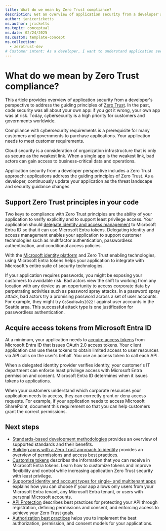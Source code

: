 ```yaml
---
title: What do we mean by Zero Trust compliance?
description: Get an overview of application security from a developer's perspective to address the guiding principles of Zero Trust.
author: janicericketts
ms.author: jricketts
ms.topic: conceptual
ms.date: 02/24/2025
ms.custom: template-concept
ms.collection:
  - zerotrust-dev
# Customer intent: As a developer, I want to understand application security so that I can address the guiding principles of Zero Trust.
---
```

# What do we mean by Zero Trust compliance?

This article provides overview of application security from a developer's perspective to address the guiding principles of [Zero Trust](overview.md). In the past, code security was all about your own app: if you got it wrong, your own app was at risk. Today, cybersecurity is a high priority for customers and governments worldwide.

Compliance with cybersecurity requirements is a prerequisite for many customers and governments to purchase applications. Your application needs to meet customer requirements.

Cloud security is a consideration of organization infrastructure that is only as secure as the weakest link. When a single app is the weakest link, bad actors can gain access to business-critical data and operations.

Application security from a developer perspective includes a Zero Trust approach: applications address the guiding principles of Zero Trust. As a developer, continuously update your application as the threat landscape and security guidance changes.

## Support Zero Trust principles in your code

Two keys to compliance with Zero Trust principles are the ability of your application to verify explicitly and to support least privilege access. Your application should [delegate identity and access management](identity-iam-development-best-practices.md) to Microsoft Entra ID so that it can use Microsoft Entra tokens. Delegating identity and access management enables your application to support customer technologies such as multifactor authentication, passwordless authentication, and conditional access policies.

With the [Microsoft identity platform](/entra/identity-platform/v2-overview) and Zero Trust enabling technologies, using Microsoft Entra tokens helps your application to integrate with Microsoft's entire suite of security technologies.

If your application requires passwords, you might be exposing your customers to avoidable risk. Bad actors view the shift to working from any location with any device as an opportunity to access corporate data by perpetrating activities such as password spray attacks. In a password spray attack, bad actors try a promising password across a set of user accounts. For example, they might try `GoSeaHawks2022!` against user accounts in the Seattle area. This successful attack type is one justification for passwordless authentication.

## Acquire access tokens from Microsoft Entra ID

At a minimum, your application needs to [acquire access tokens](acquire-application-authorization-to-access-resources.md) from Microsoft Entra ID that issues OAuth 2.0 access tokens. Your client application can use these tokens to obtain limited access to user resources via API calls on the user's behalf. You use an access token to call each API.

When a delegated identity provider verifies identity, your customer's IT department can enforce least privilege access with Microsoft Entra permission and consent. Microsoft Entra ID determines when it issues tokens to applications.

When your customers understand which corporate resources your application needs to access, they can correctly grant or deny access requests. For example, if your application needs to access Microsoft SharePoint, document this requirement so that you can help customers grant the correct permissions.

## Next steps

- [Standards-based development methodologies](identity-standards-based-development-methodologies.md) provides an overview of supported standards and their benefits.
- [Building apps with a Zero Trust approach to identity](identity.md) provides an overview of permissions and access best practices.
- [Customize tokens](zero-trust-token-customization.md) describes the information that you can receive in Microsoft Entra tokens. Learn how to customize tokens and improve flexibility and control while increasing application Zero Trust security with least privilege.
- [Supported identity and account types for single- and multitenant apps](identity-supported-account-types.md) explains how you can choose if your app allows only users from your Microsoft Entra tenant, any Microsoft Entra tenant, or users with personal Microsoft accounts.
- [API Protection](protect-api.md) describes best practices for protecting your API through registration, defining permissions and consent, and enforcing access to achieve your Zero Trust goals.
- [Authorization best practices](developer-strategy-authorization-best-practices.md) helps you to implement the best authorization, permission, and consent models for your applications.
